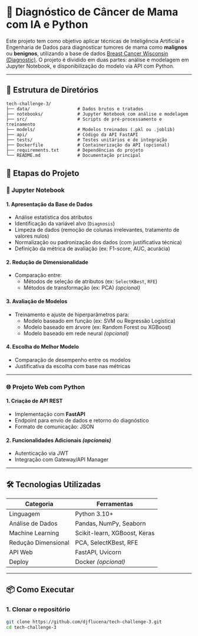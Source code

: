 # 🧠 Diagnóstico de Câncer de Mama com IA e Python

Este projeto tem como objetivo aplicar técnicas de Inteligência Artificial e Engenharia de Dados para diagnosticar tumores de mama como **malignos** ou **benignos**, utilizando a base de dados [Breast Cancer Wisconsin (Diagnostic)](https://archive.ics.uci.edu/dataset/17/breast+cancer+wisconsin+diagnostic). O projeto é dividido em duas partes: análise e modelagem em Jupyter Notebook, e disponibilização do modelo via API com Python.

---

## 📁 Estrutura de Diretórios

```
tech-challenge-3/
├── data/                  # Dados brutos e tratados
├── notebooks/             # Jupyter Notebook com análise e modelagem
├── src/                   # Scripts de pré-processamento e treinamento
├── models/                # Modelos treinados (.pkl ou .joblib)
├── api/                   # Código da API FastAPI
├── tests/                 # Testes unitários e de integração
├── Dockerfile             # Containerização da API (opcional)
├── requirements.txt       # Dependências do projeto
└── README.md              # Documentação principal
```

## 📘 Etapas do Projeto

### 🔬 Jupyter Notebook

#### 1. Apresentação da Base de Dados
- Análise estatística dos atributos
- Identificação da variável alvo (`Diagnosis`)
- Limpeza de dados (remoção de colunas irrelevantes, tratamento de valores nulos)
- Normalização ou padronização dos dados (com justificativa técnica)
- Definição da métrica de avaliação (ex: F1-score, AUC, acurácia)

#### 2. Redução de Dimensionalidade
- Comparação entre:
  - Métodos de seleção de atributos (ex: `SelectKBest`, `RFE`)
  - Métodos de transformação (ex: PCA) *(opcional)*

#### 3. Avaliação de Modelos
- Treinamento e ajuste de hiperparâmetros para:
  - Modelo baseado em função (ex: SVM ou Regressão Logística)
  - Modelo baseado em árvore (ex: Random Forest ou XGBoost)
  - Modelo baseado em rede neural *(opcional)*

#### 4. Escolha do Melhor Modelo
- Comparação de desempenho entre os modelos
- Justificativa da escolha com base nas métricas

---

### 🌐 Projeto Web com Python

#### 1. Criação de API REST
- Implementação com **FastAPI**
- Endpoint para envio de dados e retorno do diagnóstico
- Formato de comunicação: JSON

#### 2. Funcionalidades Adicionais *(opcionais)*
- Autenticação via JWT
- Integração com Gateway/API Manager

---

## 🛠 Tecnologias Utilizadas

| Categoria         | Ferramentas                     |
|------------------|----------------------------------|
| Linguagem         | Python 3.10+                    |
| Análise de Dados  | Pandas, NumPy, Seaborn          |
| Machine Learning  | Scikit-learn, XGBoost, Keras    |
| Redução Dimensional| PCA, SelectKBest, RFE          |
| API Web           | FastAPI, Uvicorn                |
| Deploy            | Docker *(opcional)*             |

---

## 📦 Como Executar

### 1. Clonar o repositório
```bash
git clone https://github.com/djflucena/tech-challenge-3.git
cd tech-challenge-3
```
